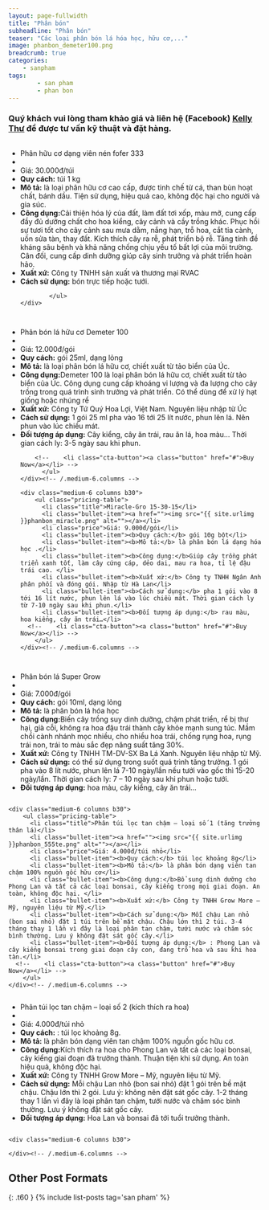 ```yaml
---
layout: page-fullwidth
title: "Phân bón"
subheadline: "Phân bón"
teaser: "Các loại phân bón lá hóa học, hữu cơ,..."
image: phanbon_demeter100.png
breadcrumb: true
categories:
    - sanpham
tags:
        - san pham
        - phan bon
---
```

<!--more-->

### Quý khách vui lòng tham khảo giá và liên hệ (Facebook) [Kelly Thư](https://www.facebook.com/kelly.thu.9) để được tư vấn kỹ thuật và đặt hàng.

<div class="row t60">
    <div class="medium-6 columns b30">
          <ul class="pricing-table">
            <li class="title">Phân hữu cơ dạng viên nén fofer 333</li>
            <li class="bullet-item"><a href=""><img src="{{ site.urlimg }}phanhuuco.jpg" alt=""></a></li>
            <li class="price">Giá: 30.000đ/túi</li>
            <li class="bullet-item"><b>Quy cách:</b> túi 1 kg</li>
            <li class="bullet-item"><b>Mô tả:</b> là loại phân hữu cơ cao cấp, được tinh chế từ cá, than bùn hoạt chất, bánh dầu. Tiện sử dụng, hiệu quả cao, không độc hại cho người và gia súc. </li>
            <li class="bullet-item"><b>Công dụng:</b>Cải thiện hóa lý của đất, làm đất tơi xốp, màu mỡ, cung cấp đầy đủ dưỡng chất cho hoa kiểng, cây cảnh và cầy trồng khác. Phục hồi sự tươi tốt cho cây cảnh sau mưa dằm, nắng hạn, trỗ hoa, cắt tỉa cành, uốn sửa tàn, thay đất. Kích thích cây ra rễ, phát triển bộ rễ. Tăng tính đề kháng sâu bệnh và khả năng chống chịu yếu tố bất lợi của môi trường. Cân đối, cung cấp dinh dưỡng giúp cây sinh trưởng và phát triển hoàn hảo.</li>
            <li class="bullet-item"><b>Xuất xứ:</b> Công ty TNHH sản xuất và thương mại RVAC</li>
            <li class="bullet-item"><b>Cách sử dụng:</b> bón trực tiếp hoặc tưới.</li>
            
            </ul>
    </div>
</div>

<div class="row t60">
    <div class="medium-6 columns b30">
          <ul class="pricing-table">
            <li class="title">Phân bón lá hữu cơ Demeter 100</li>
            <li class="bullet-item"><a href=""><img src="{{ site.urlimg }}phanbon_demeter100.png" alt=""></a></li>
            <li class="price">Giá: 12.000đ/gói</li>
            <li class="bullet-item"><b>Quy cách:</b> gói 25ml, dạng lỏng</li>
            <li class="bullet-item"><b>Mô tả:</b> là loại phân bón lá hữu cơ, chiết xuất từ tảo biển của Úc.</li>
            <li class="bullet-item"><b>Công dụng:</b>Demeter 100 là loại phân bón lá hữu cơ, chiết xuất từ tảo biển của Úc. Công dụng cung cấp khoáng vi lượng và đa lượng cho cây trồng trong quá trình sinh trưởng và phát triển. Có thể dùng để xử lý hạt giống hoặc nhúng rể</li>
            <li class="bullet-item"><b>Xuất xứ:</b> Công ty Tứ Quý Hoa Lợi, Việt Nam. Nguyên liệu nhập từ Úc</li>
            <li class="bullet-item"><b>Cách sử dụng:</b> 1 gói 25 ml pha vào 16 tới 25 lít nước, phun lên lá. Nên phun vào lúc chiều mát.</li>
            <li class="bullet-item"><b>Đối tượng áp dụng:</b> Cây kiểng, cây ăn trái, rau ăn lá, hoa màu… Thời gian cách ly: 3-5 ngày sau khi phun.</li>
            
        <!--    <li class="cta-button"><a class="button" href="#">Buy Now</a></li> -->
          </ul>
    </div><!-- /.medium-6.columns -->

    <div class="medium-6 columns b30">
        <ul class="pricing-table">
          <li class="title">Miracle-Gro 15-30-15</li>
          <li class="bullet-item"><a href=""><img src="{{ site.urlimg }}phanbon_miracle.png" alt=""></a></li>
          <li class="price">Giá: 9.000đ/gói</li>
          <li class="bullet-item"><b>Quy cách:</b> gói 10g bột</li>
          <li class="bullet-item"><b>Mô tả:</b> là phân bón lá dạng hóa học .</li>
          <li class="bullet-item"><b>Công dụng:</b>Giúp cây trồng phát triển xanh tốt, làm cây cứng cáp, dẻo dai, mau ra hoa, tỉ lệ đậu trái cao. </li>
          <li class="bullet-item"><b>Xuất xứ:</b> Công ty TNHH Ngân Anh phân phối và đóng gói. Nhập từ Hà Lan</li>
          <li class="bullet-item"><b>Cách sử dụng:</b> pha 1 gói vào 8 tới 16 lít nước, phun lên lá vào lúc chiều mát. Thời gian cách ly từ 7-10 ngày sau khi phun.</li>
          <li class="bullet-item"><b>Đối tượng áp dụng:</b> rau màu, hoa kiểng, cây ăn trái…</li>
      <!--    <li class="cta-button"><a class="button" href="#">Buy Now</a></li> -->
        </ul>
    </div><!-- /.medium-6.columns -->
</div><!-- /.row -->

<div class="row t60">
    <div class="medium-6 columns b30">
          <ul class="pricing-table">
            <li class="title">Phân bón lá Super Grow</li>
            <li class="bullet-item"><a href=""><img src="{{ site.urlimg }}phanbon_supergrow.png" alt=""></a></li>
            <li class="price">Giá: 7.000đ/gói</li>
            <li class="bullet-item"><b>Quy cách:</b> gói 10ml, dạng lỏng</li>
            <li class="bullet-item"><b>Mô tả:</b> là phân bón lá hóa học </li>
            <li class="bullet-item"><b>Công dụng:</b>Biến cây trồng suy dinh dưỡng, chậm phát triển, rể bị thư hại, già cỗi, không ra hoa đậu trái thành cây khỏe mạnh sung túc. Mầm chồi cành nhánh mọc nhiều, cho nhiều hoa trái, chống rụng hoa, rụng trái non, trái to màu sắc đẹp năng suất tăng 30%.</li>
            <li class="bullet-item"><b>Xuất xứ:</b> Công ty TNHH TM-DV-SX Ba Lá Xanh. Nguyên liệu nhập từ Mỹ.</li>
            <li class="bullet-item"><b>Cách sử dụng:</b> có thể sử dụng trong suốt quá trình tăng trưởng. 1 gói pha vào 8 lít nước, phun lên lá 7-10 ngày/lần nếu tưới vào gốc thì 15-20 ngày/lần. Thời gian cách ly: 7 – 10 ngày sau khi phun hoặc tưới.</li>
            <li class="bullet-item"><b>Đối tượng áp dụng:</b> hoa màu, cây kiểng, cây ăn trái…</li>
        <!--    <li class="cta-button"><a class="button" href="#">Buy Now</a></li> -->
          </ul>
    </div><!-- /.medium-6.columns -->

    <div class="medium-6 columns b30">
        <ul class="pricing-table">
          <li class="title">Phân túi lọc tan chậm – loại số 1 (tăng trưởng thân lá)</li>
          <li class="bullet-item"><a href=""><img src="{{ site.urlimg }}phanbon_555te.png" alt=""></a></li>
          <li class="price">Giá: 4.000đ/túi nhỏ</li>
          <li class="bullet-item"><b>Quy cách:</b> túi lọc khoảng 8g</li>
          <li class="bullet-item"><b>Mô tả:</b> là phân bón dạng viên tan chậm 100% nguồn gốc hữu cơ</li>
          <li class="bullet-item"><b>Công dụng:</b>Bổ sung dinh dưỡng cho Phong Lan và tất cả các loại bonsai, cây kiểng trong mọi giai đoạn. An toàn, không độc hại. </li>
          <li class="bullet-item"><b>Xuất xứ:</b> Công ty TNHH Grow More – Mỹ, nguyên liệu từ Mỹ.</li>
          <li class="bullet-item"><b>Cách sử dụng:</b> Mỗi chậu Lan nhỏ (bon sai nhỏ) đặt 1 túi trên bề mặt chậu. Chậu lớn thì 2 túi. 3-4 tháng thay 1 lần vì đây là loại phân tan chậm, tưới nước và chăm sóc bình thường. Lưu ý không đặt sát gốc cây.</li>
          <li class="bullet-item"><b>Đối tượng áp dụng:</b> : Phong Lan và cây kiểng bonsai trong giai đoạn cây con, đang trổ hoa và sau khi hoa tàn.</li>
      <!--    <li class="cta-button"><a class="button" href="#">Buy Now</a></li> -->
        </ul>
    </div><!-- /.medium-6.columns -->
</div><!-- /.row -->

<div class="row t60">
    <div class="medium-6 columns b30">
          <ul class="pricing-table">
            <li class="title">Phân túi lọc tan chậm – loại số 2 (kích thích ra hoa)</li>
            <li class="bullet-item"><a href=""><img src="{{ site.urlimg }}phanbon_366te.png" alt=""></a></li>
            <li class="price">Giá: 4.000đ/túi nhỏ</li>
            <li class="bullet-item"><b>Quy cách:</b> : túi lọc khoảng 8g. </li>
            <li class="bullet-item"><b>Mô tả:</b> là phân bón dạng viên tan chậm 100% nguồn gốc hữu cơ. </li>
            <li class="bullet-item"><b>Công dụng:</b>Kích thích ra hoa cho Phong Lan và tất cả các loại bonsai, cây kiểng giai đoạn đã trưởng thành. Thuận tiện khi sử dụng. An toàn hiệu quả, không độc hại.</li>
            <li class="bullet-item"><b>Xuất xứ:</b> Công ty TNHH Grow More – Mỹ, nguyên liệu từ Mỹ.</li>
            <li class="bullet-item"><b>Cách sử dụng:</b> Mỗi chậu Lan nhỏ (bon sai nhỏ) đặt 1 gói trên bề mặt chậu. Chậu lớn thì 2 gói. Lưu ý: không nên đặt sát gốc cây. 1-2 tháng thay 1 lần vì đây là loại phân tan chậm, tưới nước và chăm sóc bình thường. Lưu ý không đặt sát gốc cây.</li>
            <li class="bullet-item"><b>Đối tượng áp dụng:</b> Hoa Lan và bonsai đã tới tuổi trưởng thành.</li>
        <!--    <li class="cta-button"><a class="button" href="#">Buy Now</a></li> -->
          </ul>
    </div><!-- /.medium-6.columns -->

    <div class="medium-6 columns b30">

    </div><!-- /.medium-6.columns -->
</div><!-- /.row -->

## Other Post Formats

{: .t60 }
{% include list-posts tag='san pham' %}
